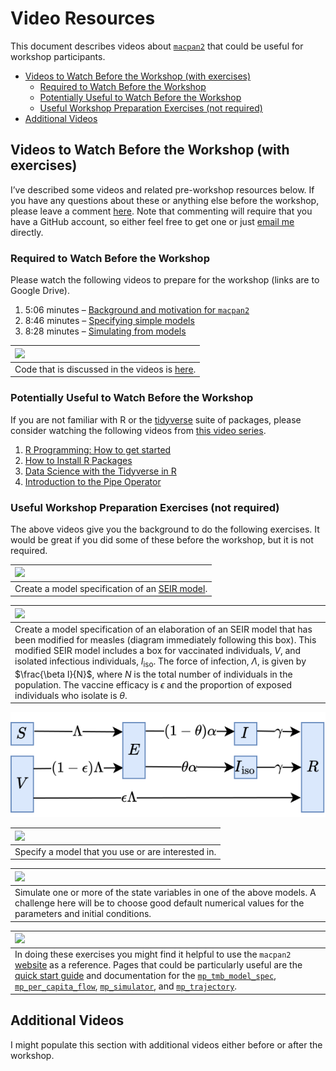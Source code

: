 Video Resources
================

This document describes videos about
[`macpan2`](https://canmod.github.io/macpan2/) that could be useful for
workshop participants.

-   [Videos to Watch Before the Workshop (with
    exercises)](#videos-to-watch-before-the-workshop-with-exercises)
    -   [Required to Watch Before the
        Workshop](#required-to-watch-before-the-workshop)
    -   [Potentially Useful to Watch Before the
        Workshop](#potentially-useful-to-watch-before-the-workshop)
    -   [Useful Workshop Preparation Exercises (not
        required)](#useful-workshop-preparation-exercises-not-required)
-   [Additional Videos](#additional-videos)

## Videos to Watch Before the Workshop (with exercises)

I’ve described some videos and related pre-workshop resources below. If
you have any questions about these or anything else before the workshop,
please leave a comment
[here](https://github.com/canmod/macpan-workshop/issues/7). Note that
commenting will require that you have a GitHub account, so either feel
free to get one or just [email me](mailto:swalk@mcmaster.ca) directly.

### Required to Watch Before the Workshop

Please watch the following videos to prepare for the workshop (links are
to Google Drive).

1.  5:06 minutes – [Background and motivation for
    `macpan2`](https://drive.google.com/file/d/1GPNZX59sJyfcIvScgnY78BBYlPO1fyOE)
2.  8:46 minutes – [Specifying simple
    models](https://drive.google.com/file/d/1BwAYWPi6e3PDn4AhqVsM14KkHie6Vx26)
3.  8:28 minutes – [Simulating from
    models](https://drive.google.com/file/d/1x3BTWenFmKokCG3IS4JcI5h8kj8J24y6)

| <img src="images/tip.svg" width="120" />                                                                                 |
|:-------------------------------------------------------------------------------------------------------------------------|
| Code that is discussed in the videos is [here](https://github.com/canmod/macpan-workshop/blob/main/code/intro-videos.R). |

### Potentially Useful to Watch Before the Workshop

If you are not familiar with R or the
[tidyverse](https://www.tidyverse.org/) suite of packages, please
consider watching the following videos from [this video
series](https://www.youtube.com/playlist?list=PL9qLtkRkGWLeh9UNptt_734t0u1zXz5wy).

1.  [R Programming: How to get
    started](https://www.youtube.com/watch?v=Ld_JZNNahbQ&list=PL9qLtkRkGWLeh9UNptt_734t0u1zXz5wy&index=3&pp=iAQB)
2.  [How to Install R
    Packages](https://www.youtube.com/watch?v=2bjeUV_ySyM&list=PL9qLtkRkGWLeh9UNptt_734t0u1zXz5wy&index=4)
3.  [Data Science with the Tidyverse in
    R](https://www.youtube.com/watch?v=q0uGggl3RbM&list=PL9qLtkRkGWLeh9UNptt_734t0u1zXz5wy&index=6)
4.  [Introduction to the Pipe
    Operator](https://www.youtube.com/watch?v=Stt3qEuIeso&list=PL9qLtkRkGWLeh9UNptt_734t0u1zXz5wy&index=6&pp=iAQB)

### Useful Workshop Preparation Exercises (not required)

The above videos give you the background to do the following exercises.
It would be great if you did some of these before the workshop, but it
is not required.

| <img src="images/exercise.svg" width="120" />                                                                                       |
|:------------------------------------------------------------------------------------------------------------------------------------|
| Create a model specification of an [SEIR model](https://en.wikipedia.org/wiki/Compartmental_models_in_epidemiology#The_SEIR_model). |

| <img src="images/exercise.svg" width="120" />                                                                                                                                                                                                                                                                                                                                                                                                                                                                        |
|:---------------------------------------------------------------------------------------------------------------------------------------------------------------------------------------------------------------------------------------------------------------------------------------------------------------------------------------------------------------------------------------------------------------------------------------------------------------------------------------------------------------------|
| Create a model specification of an elaboration of an SEIR model that has been modified for measles (diagram immediately following this box). This modified SEIR model includes a box for vaccinated individuals, $V$, and isolated infectious individuals, $I_\text{iso}$. The force of infection, $\Lambda$, is given by $\frac{\beta I}{N}$, where $N$ is the total number of individuals in the population. The vaccine efficacy is $\epsilon$ and the proportion of exposed individuals who isolate is $\theta$. |

<img src="diagrams/measles-mike.svg" width="700" />

| <img src="images/exercise.svg" width="120" />      |
|:---------------------------------------------------|
| Specify a model that you use or are interested in. |

| <img src="images/exercise.svg" width="120" />                                                                                                                                       |
|:------------------------------------------------------------------------------------------------------------------------------------------------------------------------------------|
| Simulate one or more of the state variables in one of the above models. A challenge here will be to choose good default numerical values for the parameters and initial conditions. |

| <img src="images/tip.svg" width="120" />                                                                                                                                                                                                                                                                                                                                                                                                                                                                                                                                                                                        |
|:--------------------------------------------------------------------------------------------------------------------------------------------------------------------------------------------------------------------------------------------------------------------------------------------------------------------------------------------------------------------------------------------------------------------------------------------------------------------------------------------------------------------------------------------------------------------------------------------------------------------------------|
| In doing these exercises you might find it helpful to use the `macpan2` [website](https://canmod.github.io/macpan2) as a reference. Pages that could be particularly useful are the [quick start guide](https://canmod.github.io/macpan2/articles/quickstart) and documentation for the [`mp_tmb_model_spec`](https://canmod.github.io/macpan2/reference/mp_tmb_model_spec), [`mp_per_capita_flow`](https://canmod.github.io/macpan2/reference/mp_per_capita_flow), [`mp_simulator`](https://canmod.github.io/macpan2/reference/mp_simulator), and [`mp_trajectory`](https://canmod.github.io/macpan2/reference/mp_trajectory). |

## Additional Videos

I might populate this section with additional videos either before or
after the workshop.

